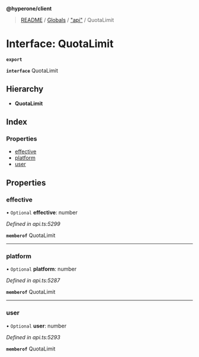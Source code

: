 **@hyperone/client**

> [README](../README.md) / [Globals](../globals.md) / ["api"](../modules/_api_.md) / QuotaLimit

# Interface: QuotaLimit

**`export`** 

**`interface`** QuotaLimit

## Hierarchy

* **QuotaLimit**

## Index

### Properties

* [effective](_api_.quotalimit.md#effective)
* [platform](_api_.quotalimit.md#platform)
* [user](_api_.quotalimit.md#user)

## Properties

### effective

• `Optional` **effective**: number

*Defined in api.ts:5299*

**`memberof`** QuotaLimit

___

### platform

• `Optional` **platform**: number

*Defined in api.ts:5287*

**`memberof`** QuotaLimit

___

### user

• `Optional` **user**: number

*Defined in api.ts:5293*

**`memberof`** QuotaLimit
